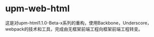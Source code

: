 # upm-web-html
这是对upm-html1.1.0-Beta-x系列的重构，使用Backbone，Underscore，webpack的技术和工具，完成由无框架前端工程向框架前端工程转变。
